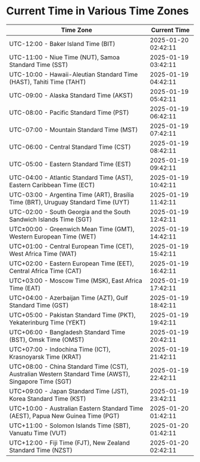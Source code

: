 # Current Time in Various Time Zones

| Time Zone | Current Time |
|-----------|--------------|
| UTC-12:00 - Baker Island Time (BIT) | 2025-01-20 02:42:11 |
| UTC-11:00 - Niue Time (NUT), Samoa Standard Time (SST) | 2025-01-19 03:42:11 |
| UTC-10:00 - Hawaii-Aleutian Standard Time (HAST), Tahiti Time (TAHT) | 2025-01-19 04:42:11 |
| UTC-09:00 - Alaska Standard Time (AKST) | 2025-01-19 05:42:11 |
| UTC-08:00 - Pacific Standard Time (PST) | 2025-01-19 06:42:11 |
| UTC-07:00 - Mountain Standard Time (MST) | 2025-01-19 07:42:11 |
| UTC-06:00 - Central Standard Time (CST) | 2025-01-19 08:42:11 |
| UTC-05:00 - Eastern Standard Time (EST) | 2025-01-19 09:42:11 |
| UTC-04:00 - Atlantic Standard Time (AST), Eastern Caribbean Time (ECT) | 2025-01-19 10:42:11 |
| UTC-03:00 - Argentina Time (ART), Brasília Time (BRT), Uruguay Standard Time (UYT) | 2025-01-19 11:42:11 |
| UTC-02:00 - South Georgia and the South Sandwich Islands Time (SGT) | 2025-01-19 12:42:11 |
| UTC±00:00 - Greenwich Mean Time (GMT), Western European Time (WET) | 2025-01-19 14:42:11 |
| UTC+01:00 - Central European Time (CET), West Africa Time (WAT) | 2025-01-19 15:42:11 |
| UTC+02:00 - Eastern European Time (EET), Central Africa Time (CAT) | 2025-01-19 16:42:11 |
| UTC+03:00 - Moscow Time (MSK), East Africa Time (EAT) | 2025-01-19 17:42:11 |
| UTC+04:00 - Azerbaijan Time (AZT), Gulf Standard Time (GST) | 2025-01-19 18:42:11 |
| UTC+05:00 - Pakistan Standard Time (PKT), Yekaterinburg Time (YEKT) | 2025-01-19 19:42:11 |
| UTC+06:00 - Bangladesh Standard Time (BST), Omsk Time (OMST) | 2025-01-19 20:42:11 |
| UTC+07:00 - Indochina Time (ICT), Krasnoyarsk Time (KRAT) | 2025-01-19 21:42:11 |
| UTC+08:00 - China Standard Time (CST), Australian Western Standard Time (AWST), Singapore Time (SGT) | 2025-01-19 22:42:11 |
| UTC+09:00 - Japan Standard Time (JST), Korea Standard Time (KST) | 2025-01-19 23:42:11 |
| UTC+10:00 - Australian Eastern Standard Time (AEST), Papua New Guinea Time (PGT) | 2025-01-20 01:42:11 |
| UTC+11:00 - Solomon Islands Time (SBT), Vanuatu Time (VUT) | 2025-01-20 01:42:11 |
| UTC+12:00 - Fiji Time (FJT), New Zealand Standard Time (NZST) | 2025-01-20 02:42:11 |
